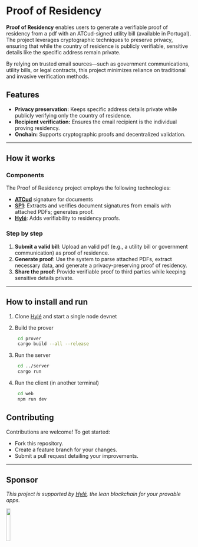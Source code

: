 # Proof of Residency

**Proof of Residency** enables users to generate a verifiable proof of residency from a pdf with an ATCud-signed utility bill (available in Portugal). The project leverages cryptographic techniques to preserve privacy, ensuring that while the country of residence is publicly verifiable, sensitive details like the specific address remain private.

By relying on trusted email sources—such as government communications, utility bills, or legal contracts, this project minimizes reliance on traditional and invasive verification methods.

## Features

- **Privacy preservation:** Keeps specific address details private while publicly verifying only the country of residence.
- **Recipient verification:** Ensures the email recipient is the individual proving residency.
- **Onchain:** Supports cryptographic proofs and decentralized validation.

---

## How it works

### Components

The Proof of Residency project employs the following technologies:

- **[ATCud](https://info.portaldasfinancas.gov.pt/pt/apoio_contribuinte/Faturacao/Comunicacao_Series_ATCUD/Paginas/default.aspx)** signature for documents
- **[SP1](https://docs.succinct.xyz/)**: Extracts and verifies document signatures from emails with attached PDFs; generates proof.
- **[Hylé](https://docs.hyle.eu/)**: Adds verifiability to residency proofs.

### Step by step

1. **Submit a valid bill**: Upload an valid pdf (e.g., a utility bill or government communication) as proof of residence.
2. **Generate proof**: Use the system to parse attached PDFs, extract necessary data, and generate a privacy-preserving proof of residency.
3. **Share the proof**: Provide verifiable proof to third parties while keeping sensitive details private.

---

## How to install and run

1. Clone [Hylé](https://github.com/Hyle-org/hyle) and start a single node devnet

2. Build the prover

   ```bash
    cd prover
    cargo build --all --release
    ```

3. Run the server

   ```bash
    cd ../server
    cargo run
    ```

4. Run the client (in another terminal)

   ```bash
    cd web
    npm run dev
    ```

## Contributing

Contributions are welcome! To get started:

- Fork this repository.
- Create a feature branch for your changes.
- Submit a pull request detailing your improvements.

---

## Sponsor

*This project is supported by [Hylé](hyle.eu), the lean blockchain for your provable apps.*
<p align="left">
  <a href="https://hyle.eu" target="_blank"> <img src="https://blog.hyle.eu/content/images/2024/10/Hyl-_widelogo_lightbg.png" width="15%", height="15%"/></a>
</p>
